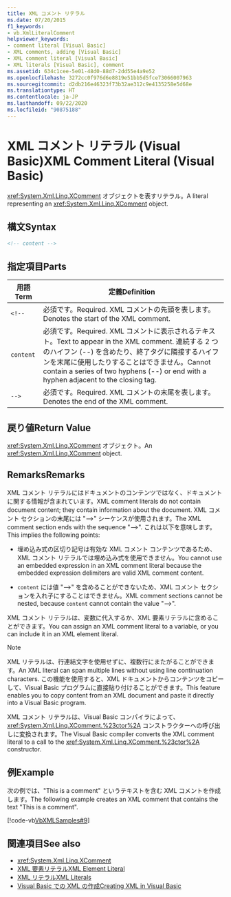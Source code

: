```yaml
---
title: XML コメント リテラル
ms.date: 07/20/2015
f1_keywords:
- vb.XmlLiteralComment
helpviewer_keywords:
- comment literal [Visual Basic]
- XML comments, adding [Visual Basic]
- XML comment literal [Visual Basic]
- XML literals [Visual Basic], comment
ms.assetid: 634c1cee-5e01-48d0-88d7-2dd55e4a9e52
ms.openlocfilehash: 3272cc0f976d6e8819e51bb5d5fce73066007963
ms.sourcegitcommit: d2db216e46323f73b32ae312c9e4135258e5d68e
ms.translationtype: HT
ms.contentlocale: ja-JP
ms.lasthandoff: 09/22/2020
ms.locfileid: "90875188"
---
```

# <a name="xml-comment-literal-visual-basic"></a><span data-ttu-id="7dbdf-102">XML コメント リテラル (Visual Basic)</span><span class="sxs-lookup"><span data-stu-id="7dbdf-102">XML Comment Literal (Visual Basic)</span></span>

<span data-ttu-id="7dbdf-103"><xref:System.Xml.Linq.XComment> オブジェクトを表すリテラル。</span><span class="sxs-lookup"><span data-stu-id="7dbdf-103">A literal representing an <xref:System.Xml.Linq.XComment> object.</span></span>  
  
## <a name="syntax"></a><span data-ttu-id="7dbdf-104">構文</span><span class="sxs-lookup"><span data-stu-id="7dbdf-104">Syntax</span></span>  
  
```xml  
<!-- content -->  
```  
  
## <a name="parts"></a><span data-ttu-id="7dbdf-105">指定項目</span><span class="sxs-lookup"><span data-stu-id="7dbdf-105">Parts</span></span>  
  
|<span data-ttu-id="7dbdf-106">用語</span><span class="sxs-lookup"><span data-stu-id="7dbdf-106">Term</span></span>|<span data-ttu-id="7dbdf-107">定義</span><span class="sxs-lookup"><span data-stu-id="7dbdf-107">Definition</span></span>|  
|---|---|  
|`<!--`|<span data-ttu-id="7dbdf-108">必須です。</span><span class="sxs-lookup"><span data-stu-id="7dbdf-108">Required.</span></span> <span data-ttu-id="7dbdf-109">XML コメントの先頭を表します。</span><span class="sxs-lookup"><span data-stu-id="7dbdf-109">Denotes the start of the XML comment.</span></span>|  
|`content`|<span data-ttu-id="7dbdf-110">必須です。</span><span class="sxs-lookup"><span data-stu-id="7dbdf-110">Required.</span></span> <span data-ttu-id="7dbdf-111">XML コメントに表示されるテキスト。</span><span class="sxs-lookup"><span data-stu-id="7dbdf-111">Text to appear in the XML comment.</span></span> <span data-ttu-id="7dbdf-112">連続する 2 つのハイフン (--) を含めたり、終了タグに隣接するハイフンを末尾に使用したりすることはできません。</span><span class="sxs-lookup"><span data-stu-id="7dbdf-112">Cannot contain a series of two hyphens (--) or end with a hyphen adjacent to the closing tag.</span></span>|  
|`-->`|<span data-ttu-id="7dbdf-113">必須です。</span><span class="sxs-lookup"><span data-stu-id="7dbdf-113">Required.</span></span> <span data-ttu-id="7dbdf-114">XML コメントの末尾を表します。</span><span class="sxs-lookup"><span data-stu-id="7dbdf-114">Denotes the end of the XML comment.</span></span>|  
  
## <a name="return-value"></a><span data-ttu-id="7dbdf-115">戻り値</span><span class="sxs-lookup"><span data-stu-id="7dbdf-115">Return Value</span></span>  

 <span data-ttu-id="7dbdf-116"><xref:System.Xml.Linq.XComment> オブジェクト。</span><span class="sxs-lookup"><span data-stu-id="7dbdf-116">An <xref:System.Xml.Linq.XComment> object.</span></span>  
  
## <a name="remarks"></a><span data-ttu-id="7dbdf-117">Remarks</span><span class="sxs-lookup"><span data-stu-id="7dbdf-117">Remarks</span></span>  

 <span data-ttu-id="7dbdf-118">XML コメント リテラルにはドキュメントのコンテンツではなく、ドキュメントに関する情報が含まれています。</span><span class="sxs-lookup"><span data-stu-id="7dbdf-118">XML comment literals do not contain document content; they contain information about the document.</span></span> <span data-ttu-id="7dbdf-119">XML コメント セクションの末尾には "-->" シーケンスが使用されます。</span><span class="sxs-lookup"><span data-stu-id="7dbdf-119">The XML comment section ends with the sequence "-->".</span></span> <span data-ttu-id="7dbdf-120">これは以下を意味します。</span><span class="sxs-lookup"><span data-stu-id="7dbdf-120">This implies the following points:</span></span>  
  
- <span data-ttu-id="7dbdf-121">埋め込み式の区切り記号は有効な XML コメント コンテンツであるため、XML コメント リテラルでは埋め込み式を使用できません。</span><span class="sxs-lookup"><span data-stu-id="7dbdf-121">You cannot use an embedded expression in an XML comment literal because the embedded expression delimiters are valid XML comment content.</span></span>  
  
- <span data-ttu-id="7dbdf-122">`content` には値 "-->" を含めることができないため、XML コメント セクションを入れ子にすることはできません。</span><span class="sxs-lookup"><span data-stu-id="7dbdf-122">XML comment sections cannot be nested, because `content` cannot contain the value "-->".</span></span>  
  
 <span data-ttu-id="7dbdf-123">XML コメント リテラルは、変数に代入するか、XML 要素リテラルに含めることができます。</span><span class="sxs-lookup"><span data-stu-id="7dbdf-123">You can assign an XML comment literal to a variable, or you can include it in an XML element literal.</span></span>  
  
> [!NOTE]
> <span data-ttu-id="7dbdf-124">XML リテラルは、行連結文字を使用せずに、複数行にまたがることができます。</span><span class="sxs-lookup"><span data-stu-id="7dbdf-124">An XML literal can span multiple lines without using line continuation characters.</span></span> <span data-ttu-id="7dbdf-125">この機能を使用すると、XML ドキュメントからコンテンツをコピーして、Visual Basic プログラムに直接貼り付けることができます。</span><span class="sxs-lookup"><span data-stu-id="7dbdf-125">This feature enables you to copy content from an XML document and paste it directly into a Visual Basic program.</span></span>  
  
 <span data-ttu-id="7dbdf-126">XML コメント リテラルは、Visual Basic コンパイラによって、<xref:System.Xml.Linq.XComment.%23ctor%2A> コンストラクターへの呼び出しに変換されます。</span><span class="sxs-lookup"><span data-stu-id="7dbdf-126">The Visual Basic compiler converts the XML comment literal to a call to the <xref:System.Xml.Linq.XComment.%23ctor%2A> constructor.</span></span>  
  
## <a name="example"></a><span data-ttu-id="7dbdf-127">例</span><span class="sxs-lookup"><span data-stu-id="7dbdf-127">Example</span></span>  

 <span data-ttu-id="7dbdf-128">次の例では、"This is a comment" というテキストを含む XML コメントを作成します。</span><span class="sxs-lookup"><span data-stu-id="7dbdf-128">The following example creates an XML comment that contains the text "This is a comment".</span></span>  
  
 [!code-vb[VbXMLSamples#9](~/samples/snippets/visualbasic/VS_Snippets_VBCSharp/VbXMLSamples/VB/XMLSamples4.vb#9)]  
  
## <a name="see-also"></a><span data-ttu-id="7dbdf-129">関連項目</span><span class="sxs-lookup"><span data-stu-id="7dbdf-129">See also</span></span>

- <xref:System.Xml.Linq.XComment>
- [<span data-ttu-id="7dbdf-130">XML 要素リテラル</span><span class="sxs-lookup"><span data-stu-id="7dbdf-130">XML Element Literal</span></span>](xml-element-literal.md)
- [<span data-ttu-id="7dbdf-131">XML リテラル</span><span class="sxs-lookup"><span data-stu-id="7dbdf-131">XML Literals</span></span>](index.md)
- [<span data-ttu-id="7dbdf-132">Visual Basic での XML の作成</span><span class="sxs-lookup"><span data-stu-id="7dbdf-132">Creating XML in Visual Basic</span></span>](../../programming-guide/language-features/xml/creating-xml.md)

